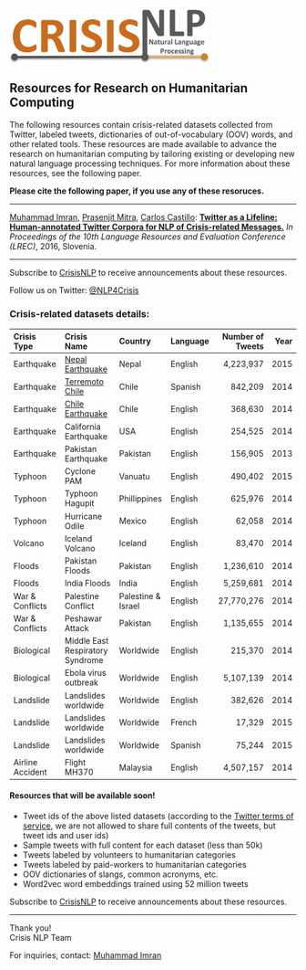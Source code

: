 <img src="/resources/misc/logo/crisisNLP-logo.jpg?raw=true" width="350">


## Resources for Research on Humanitarian Computing

The following resources contain crisis-related datasets collected from Twitter, labeled tweets, dictionaries of out-of-vocabulary (OOV) words, and other related tools. These resources are made available to advance the research on humanitarian computing by tailoring existing or developing new natural language processing techniques. For more information about these resources, see the following paper.

**Please cite the following paper, if you use any of these resoruces.**
_______________
[Muhammad Imran](http://mimran.me/), [Prasenjit Mitra](https://scholar.google.com/citations?user=-Ya1z8cAAAAJ&hl=en), [Carlos Castillo](chato.cl/research/): **[Twitter as a Lifeline: Human-annotated Twitter Corpora for NLP of Crisis-related Messages.](http://mimran.me/papers/imran_prasenjit_carlos_lrec2016.pdf)** _In Proceedings of the 10th Language Resources and Evaluation Conference (LREC)_, 2016, Slovenia.
_______________
Subscribe to [CrisisNLP](https://groups.google.com/forum/\#!forum/crisisnlp) to receive announcements about these resources.

Follow us on Twitter: [@NLP4Crisis](https://twitter.com/NLP4Crisis)

### Crisis-related datasets details:
| Crisis Type      | Crisis Name                      | Country            | Language | Number of Tweets | Year
| :---             |:---                              |:---                |:---      |---:         | ---:     
| Earthquake       | [Nepal Earthquake](/resources/data/2015_Nepal_Earthquake_en)                 | Nepal              | English  | 4,223,937   | 2015
| Earthquake       | [Terremoto Chile](/resources/data/2014_Chile_Earthquake_cl)                  | Chile              | Spanish  | 842,209     | 2014
| Earthquake       | [Chile Earthquake](/resources/data/2014_Chile_Earthquake_en)                 | Chile              | English  | 368,630     | 2014
| Earthquake       | California Earthquake            | USA                | English  | 254,525     | 2014
| Earthquake       | Pakistan Earthquake              | Pakistan           | English  | 156,905     | 2013
| Typhoon          | Cyclone PAM                      | Vanuatu            | English | 490,402     | 2015
| Typhoon          | Typhoon Hagupit                  | Phillippines       | English  | 625,976     | 2014
| Typhoon          | Hurricane Odile                  | Mexico             | English  | 62,058      | 2014
| Volcano          | Iceland Volcano                  | Iceland            | English  | 83,470      | 2014
| Floods           | Pakistan Floods                  | Pakistan           | English  | 1,236,610   | 2014
| Floods           | India Floods                     | India              | English  | 5,259,681   | 2014
| War & Conflicts  | Palestine Conflict               | Palestine & Israel | English  | 27,770,276  | 2014
| War & Conflicts  | Peshawar Attack                  | Pakistan           | English  | 1,135,655   | 2014
| Biological       | Middle East Respiratory Syndrome | Worldwide          | English  | 215,370     | 2014
| Biological       | Ebola virus outbreak             | Worldwide          | English  | 5,107,139   | 2014
| Landslide        | Landslides worldwide             | Worldwide          | English  | 382,626     | 2014
| Landslide        | Landslides worldwide             | Worldwide          | French   | 17,329      | 2015
| Landslide        | Landslides worldwide             | Worldwide          | Spanish  | 75,244      | 2015
| Airline Accident | Flight MH370                    | Malaysia           | English  | 4,507,157   | 2014

#### Resources that will be available soon!
* Tweet ids of the above listed datasets (according to the [Twitter terms of service](https://dev.twitter.com/overview/terms/policy), we are not allowed to share full contents of the tweets, but tweet ids and user ids)
* Sample tweets with full content for each dataset (less than 50k)
* Tweets labeled by volunteers to humanitarian categories
* Tweets labeled by paid-workers to humanitarian categories
* OOV dictionaries of slangs, common acronyms, etc.
* Word2vec word embeddings trained using 52 million tweets

Subscribe to [CrisisNLP](https://groups.google.com/forum/\#!forum/crisisnlp) to receive announcements about these resources.

---
Thank you! </br>
Crisis NLP Team

For inquiries, contact: [Muhammad Imran](mailto:nlp4crisis@gmail.com?subject=CrisisNLP)

